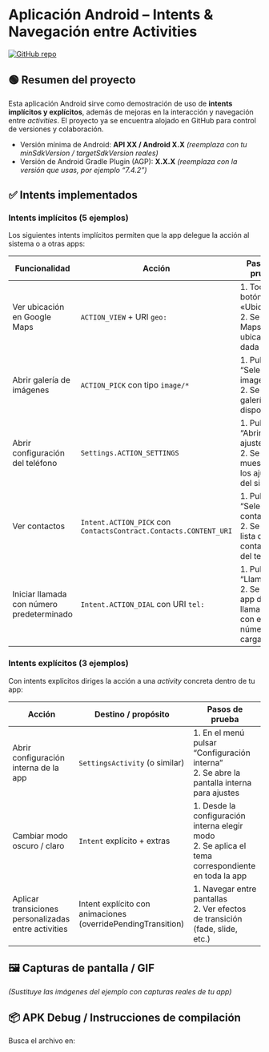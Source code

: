 # Aplicación Android – Intents & Navegación entre Activities

[![GitHub repo](https://img.shields.io/badge/github-android--intents-blue.svg)](https://github.com/PhilippeJean833/Aplicacion-Android.git)

## 🟢 Resumen del proyecto

Esta aplicación Android sirve como demostración de uso de **intents implícitos y explícitos**, además de mejoras en la interacción y navegación entre *activities*. El proyecto ya se encuentra alojado en GitHub para control de versiones y colaboración.  
- Versión mínima de Android: **API XX / Android X.X** *(reemplaza con tu minSdkVersion / targetSdkVersion reales)*  
- Versión de Android Gradle Plugin (AGP): **X.X.X** *(reemplaza con la versión que usas, por ejemplo “7.4.2”)*  

## ✅ Intents implementados

### Intents implícitos (5 ejemplos)

Los siguientes intents implícitos permiten que la app delegue la acción al sistema o a otras apps:

| Funcionalidad | Acción | Pasos de prueba |
|---|---|---|
| Ver ubicación en Google Maps | `ACTION_VIEW` + URI `geo:` | 1. Tocar botón «Ubicación» <br>2. Se lanza Maps con la ubicación dada |
| Abrir galería de imágenes | `ACTION_PICK` con tipo `image/*` | 1. Pulsar “Seleccionar imagen” <br>2. Se abre la galería del dispositivo |
| Abrir configuración del teléfono | `Settings.ACTION_SETTINGS` | 1. Pulsar “Abrir ajustes” <br>2. Se muestran los ajustes del sistema |
| Ver contactos | `Intent.ACTION_PICK` con `ContactsContract.Contacts.CONTENT_URI` | 1. Pulsar “Seleccionar contacto” <br>2. Se abre la lista de contactos del teléfono |
| Iniciar llamada con número predeterminado | `Intent.ACTION_DIAL` con URI `tel:` | 1. Pulsar “Llamar” <br>2. Se abre la app de llamadas con el número ya cargado |

### Intents explícitos (3 ejemplos)

Con intents explícitos diriges la acción a una *activity* concreta dentro de tu app:

| Acción | Destino / propósito | Pasos de prueba |
|---|---|---|
| Abrir configuración interna de la app | `SettingsActivity` (o similar) | 1. En el menú pulsar “Configuración interna” <br>2. Se abre la pantalla interna para ajustes |
| Cambiar modo oscuro / claro | `Intent` explícito + extras | 1. Desde la configuración interna elegir modo <br>2. Se aplica el tema correspondiente en toda la app |
| Aplicar transiciones personalizadas entre activities | Intent explícito con animaciones (overridePendingTransition) | 1. Navegar entre pantallas <br>2. Ver efectos de transición (fade, slide, etc.) |

## 🖼 Capturas de pantalla / GIF



*(Sustituye las imágenes del ejemplo con capturas reales de tu app)*

## 📦 APK Debug / Instrucciones de compilación

Busca el archivo en:  
